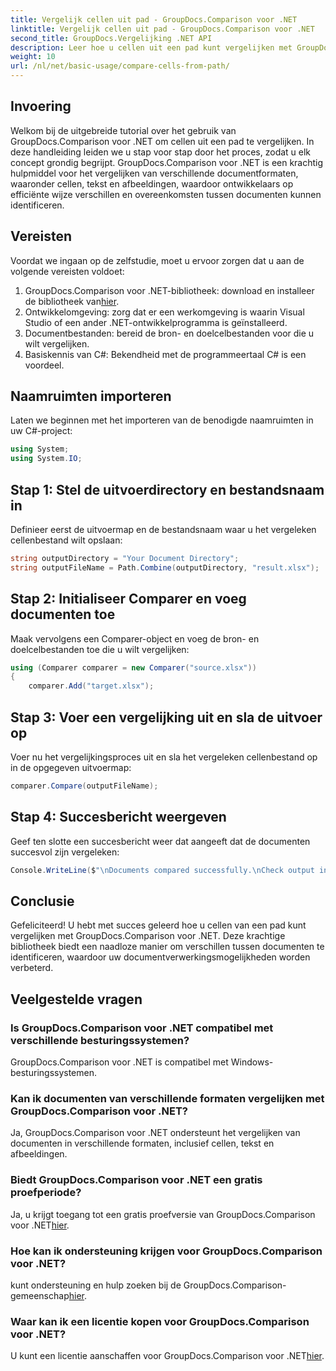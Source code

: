 ```yaml
---
title: Vergelijk cellen uit pad - GroupDocs.Comparison voor .NET
linktitle: Vergelijk cellen uit pad - GroupDocs.Comparison voor .NET
second_title: GroupDocs.Vergelijking .NET API
description: Leer hoe u cellen uit een pad kunt vergelijken met GroupDocs.Comparison voor .NET. Identificeer op efficiënte wijze verschillen tussen documenten.
weight: 10
url: /nl/net/basic-usage/compare-cells-from-path/
---
```

## Invoering
Welkom bij de uitgebreide tutorial over het gebruik van GroupDocs.Comparison voor .NET om cellen uit een pad te vergelijken. In deze handleiding leiden we u stap voor stap door het proces, zodat u elk concept grondig begrijpt. GroupDocs.Comparison voor .NET is een krachtig hulpmiddel voor het vergelijken van verschillende documentformaten, waaronder cellen, tekst en afbeeldingen, waardoor ontwikkelaars op efficiënte wijze verschillen en overeenkomsten tussen documenten kunnen identificeren.
## Vereisten
Voordat we ingaan op de zelfstudie, moet u ervoor zorgen dat u aan de volgende vereisten voldoet:
1. GroupDocs.Comparison voor .NET-bibliotheek: download en installeer de bibliotheek van[hier](https://releases.groupdocs.com/comparison/net/).
2. Ontwikkelomgeving: zorg dat er een werkomgeving is waarin Visual Studio of een ander .NET-ontwikkelprogramma is geïnstalleerd.
3. Documentbestanden: bereid de bron- en doelcelbestanden voor die u wilt vergelijken.
4. Basiskennis van C#: Bekendheid met de programmeertaal C# is een voordeel.

## Naamruimten importeren
Laten we beginnen met het importeren van de benodigde naamruimten in uw C#-project:
```csharp
using System;
using System.IO;
```
## Stap 1: Stel de uitvoerdirectory en bestandsnaam in
Definieer eerst de uitvoermap en de bestandsnaam waar u het vergeleken cellenbestand wilt opslaan:
```csharp
string outputDirectory = "Your Document Directory";
string outputFileName = Path.Combine(outputDirectory, "result.xlsx");
```
## Stap 2: Initialiseer Comparer en voeg documenten toe
Maak vervolgens een Comparer-object en voeg de bron- en doelcelbestanden toe die u wilt vergelijken:
```csharp
using (Comparer comparer = new Comparer("source.xlsx"))
{
    comparer.Add("target.xlsx");
```
## Stap 3: Voer een vergelijking uit en sla de uitvoer op
Voer nu het vergelijkingsproces uit en sla het vergeleken cellenbestand op in de opgegeven uitvoermap:
```csharp
comparer.Compare(outputFileName);
```
## Stap 4: Succesbericht weergeven
Geef ten slotte een succesbericht weer dat aangeeft dat de documenten succesvol zijn vergeleken:
```csharp
Console.WriteLine($"\nDocuments compared successfully.\nCheck output in {outputDirectory}.");
```

## Conclusie
Gefeliciteerd! U hebt met succes geleerd hoe u cellen van een pad kunt vergelijken met GroupDocs.Comparison voor .NET. Deze krachtige bibliotheek biedt een naadloze manier om verschillen tussen documenten te identificeren, waardoor uw documentverwerkingsmogelijkheden worden verbeterd.
## Veelgestelde vragen
### Is GroupDocs.Comparison voor .NET compatibel met verschillende besturingssystemen?
GroupDocs.Comparison voor .NET is compatibel met Windows-besturingssystemen.
### Kan ik documenten van verschillende formaten vergelijken met GroupDocs.Comparison voor .NET?
Ja, GroupDocs.Comparison voor .NET ondersteunt het vergelijken van documenten in verschillende formaten, inclusief cellen, tekst en afbeeldingen.
### Biedt GroupDocs.Comparison voor .NET een gratis proefperiode?
 Ja, u krijgt toegang tot een gratis proefversie van GroupDocs.Comparison voor .NET[hier](https://releases.groupdocs.com/).
### Hoe kan ik ondersteuning krijgen voor GroupDocs.Comparison voor .NET?
 kunt ondersteuning en hulp zoeken bij de GroupDocs.Comparison-gemeenschap[hier](https://forum.groupdocs.com/c/comparison/12).
### Waar kan ik een licentie kopen voor GroupDocs.Comparison voor .NET?
 U kunt een licentie aanschaffen voor GroupDocs.Comparison voor .NET[hier](https://purchase.groupdocs.com/buy).